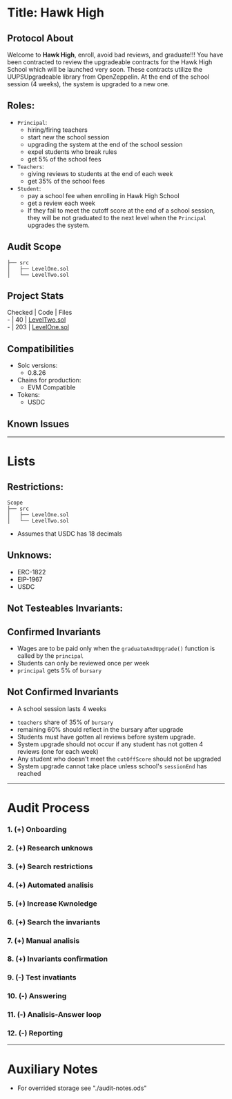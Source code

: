 # Title: Hawk High

## Protocol About
Welcome to **Hawk High**, enroll, avoid bad reviews, and graduate!!!
You have been contracted to review the upgradeable contracts for the Hawk High School which will be launched very soon.
These contracts utilize the UUPSUpgradeable library from OpenZeppelin.
At the end of the school session (4 weeks), the system is upgraded to a new one.

## Roles:
- `Principal`:
    * hiring/firing teachers
    * start new the school session
    * upgrading the system at the end of the school session
    * expel students who break rules
    * get 5% of the school fees
- `Teachers`:
    * giving reviews to students at the end of each week
    * get 35% of the school fees
- `Student`:
    * pay a school fee when enrolling in Hawk High School
    * get a review each week
    * If they fail to meet the cutoff score at the end of a school session, they will be not graduated to the next level when the `Principal` upgrades the system.


## Audit Scope

```
├── src
│   ├── LevelOne.sol
│   └── LevelTwo.sol
```
## Project Stats

 Checked | Code | Files\
    -    | 40   | [LevelTwo.sol](../src/LevelTwo.sol)\
    -    | 203  | [LevelOne.sol](../src/LevelOne.sol)


## Compatibilities
- Solc versions:
    - 0.8.26
- Chains for production:
    - EVM Compatible
- Tokens:
    - USDC

## Known Issues



--------------------------------------------------------------------

# Lists

## Restrictions:
```
Scope
├── src
│   ├── LevelOne.sol
│   └── LevelTwo.sol
```
- Assumes that USDC has 18 decimals

## Unknows:
+ ERC-1822 
+ EIP-1967
+ USDC

## Not Testeables Invariants:

## Confirmed Invariants
- Wages are to be paid only when the `graduateAndUpgrade()` function is called by the `principal`
- Students can only be reviewed once per week
- `principal` gets 5% of `bursary`

## Not Confirmed Invariants
+ A school session lasts 4 weeks
- `teachers` share of 35% of `bursary`
- remaining 60% should reflect in the bursary after upgrade
- Students must have gotten all reviews before system upgrade.
- System upgrade should not occur if any student has not gotten 4 reviews (one for each week)
- Any student who doesn't meet the `cutOffScore` should not be upgraded
- System upgrade cannot take place unless school's `sessionEnd` has reached


----------------------------------------------------------------------

# Audit Process

###  1. (+) Onboarding
###  2. (+) Research unknows
###  3. (+) Search restrictions
###  4. (+) Automated analisis
###  5. (+) Increase Kwnoledge
###  6. (+) Search the invariants
###  7. (+) Manual analisis
###  8. (+) Invariants confirmation
###  9. (-) Test invatiants
### 10. (-) Answering
### 11. (-) Analisis-Answer loop
### 12. (-) Reporting


----------------------------------------------------------------------

# Auxiliary Notes

- For overrided storage see "./audit-notes.ods"
